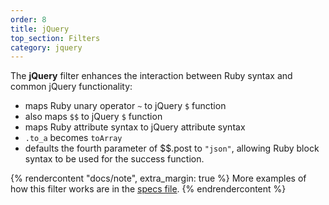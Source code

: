 ```yaml
---
order: 8
title: jQuery
top_section: Filters
category: jquery
---
```


The **jQuery** filter enhances the interaction between Ruby syntax and common jQuery functionality:

* maps Ruby unary operator `~` to jQuery `$` function
* also maps `$$` to jQuery `$` function
* maps Ruby attribute syntax to jQuery attribute syntax
* `.to_a` becomes `toArray`
* defaults the fourth parameter of $$.post to `"json"`, allowing Ruby block
  syntax to be used for the success function.

{% rendercontent "docs/note", extra_margin: true %}
More examples of how this filter works are in the [specs file](https://github.com/ruby2js/ruby2js/blob/master/spec/jquery_spec.rb).
{% endrendercontent %}